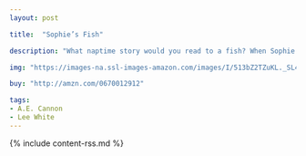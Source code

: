 ```yaml
---
layout: post

title:  "Sophie’s Fish"

description: "What naptime story would you read to a fish? When Sophie asks Jake to take care of her pet fish while she’s on vacation, he says sure - how hard can it be to babysit a fish? But the minute he agrees, Jake starts imagining every possible fish-related crisis. What does a fish eat for dinner? How do you give him a bath? What kind of stories does he like? Pitch-perfect humor and wonderfully detailed, quirky illustrations make this a refreshingly funny and imaginative picture book."

img: "https://images-na.ssl-images-amazon.com/images/I/513bZ2TZuKL._SL480_.jpg"

buy: "http://amzn.com/0670012912"

tags:
- A.E. Cannon 
- Lee White
---
```


{% include content-rss.md %}